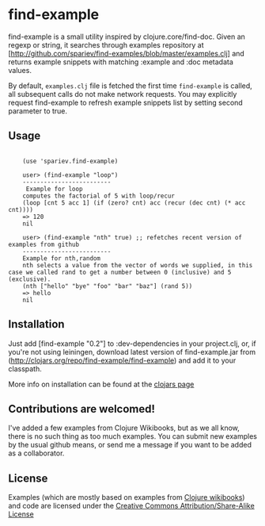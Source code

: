 # find-example

find-example is a small utility inspired by clojure.core/find-doc. Given an regexp or string, it searches through examples repository at [http://github.com/spariev/find-examples/blob/master/examples.clj] and returns example snippets with matching :example and :doc metadata values.


By default, <code>examples.clj</code> file is fetched the first time <code>find-example</code> is called, all subsequent calls do not make network requests. You may explicitly request find-example to refresh example snippets list by setting second parameter to true. 

## Usage
<pre><code>
	(use 'spariev.find-example)
        
	user> (find-example "loop")
	-------------------------
	 Example for loop
	computes the factorial of 5 with loop/recur
	(loop [cnt 5 acc 1] (if (zero? cnt) acc (recur (dec cnt) (* acc cnt))))
	=> 120
	nil
		
	user> (find-example "nth" true) ;; refetches recent version of examples from github
	-------------------------
	Example for nth,random
	nth selects a value from the vector of words we supplied, in this case we called rand to get a number between 0 (inclusive) and 5 (exclusive).
	(nth ["hello" "bye" "foo" "bar" "baz"] (rand 5))
	=> hello
	nil
</pre></code>


## Installation

Just add
     [find-example "0.2"]
to :dev-dependencies in your project.clj, or, if you're not using leiningen, download latest version of find-example.jar from (http://clojars.org/repo/find-example/find-example) and add it to your classpath.

More info on installation can be found at the [clojars page](http://clojars.org/find-example)

## Contributions are welcomed!

I've added a few examples from Clojure Wikibooks, but as we all know, there is no such thing as too much examples. 
You can submit new examples by the usual github means, or send me a message if you want to be added as a collaborator.


## License

Examples (which are mostly based on examples from [Clojure wikibooks](http://en.wikibooks.org/wiki/Clojure_Programming)) and code are licensed under the [Creative Commons Attribution/Share-Alike License](http://creativecommons.org/licenses/by-sa/3.0)

